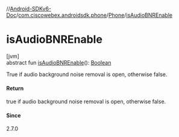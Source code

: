 //[Android-SDKv6-Doc](../../../index.md)/[com.ciscowebex.androidsdk.phone](../index.md)/[Phone](index.md)/[isAudioBNREnable](is-audio-b-n-r-enable.md)

# isAudioBNREnable

[jvm]\
abstract fun [isAudioBNREnable](is-audio-b-n-r-enable.md)(): [Boolean](https://kotlinlang.org/api/latest/jvm/stdlib/kotlin/-boolean/index.html)

True if audio background noise removal is open, otherwise false.

#### Return

true if audio background noise removal is open, otherwise false.

#### Since

2.7.0
